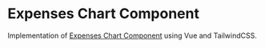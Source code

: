 # Expenses Chart Component
Implementation of [Expenses Chart Component](https://www.frontendmentor.io/challenges/expenses-chart-component-e7yJBUdjwt) using Vue and TailwindCSS.